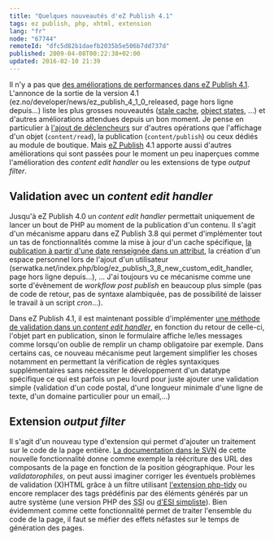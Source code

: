 ```yaml
---
title: "Quelques nouveautés d'eZ Publish 4.1"
tags: ez publish, php, xhtml, extension
lang: "fr"
node: "67744"
remoteId: "dfc5d82b1daefb2035b5e506b7dd737d"
published: 2009-04-08T00:22:38+02:00
updated: 2016-02-10 21:39
---
```


Il n'y a pas que [des améliorations de performances dans eZ Publish
4.1](/post/comparaison-de-performances-entre-ez-publish-4-0-1-et-4-1).
L'annonce de la sortie de la version
4.1 (ez.no/developer/news/ez_publish_4_1_0_released, page hors ligne depuis…) liste les plus
grosses nouveautés ([stale
cache](http://ez.no/developer/articles/ez_publish_knowledge_series_stale_cache_or_how_caches_in_ez_publish_4_1_are_handled_in_a_smarter_way),
[object
states](http://ez.no/developer/articles/ez_publish_knowledge_series_editorial_workflow_with_object_states),
…) et d'autres améliorations attendues depuis un bon moment. Je pense en
particulier à [l'ajout de déclencheurs](http://issues.ez.no/10176) sur d'autres
opérations que l'affichage d'un objet (<code>content/read</code>), la
publication (<code>content/publish</code>) ou ceux dédiés au module de boutique.
Mais [eZ Publish](/tag/ez-publish) 4.1 apporte aussi d'autres améliorations qui
sont passées pour le moment un peu inaperçues comme l'amélioration des *content
edit handler* ou les extensions de type *output filter*.


## Validation avec un *content edit handler*

Jusqu'à eZ Publish 4.0 un *content edit handler* permettait uniquement de lancer un
bout de PHP au moment de la publication d'un contenu. Il s'agit d'un mécanisme
apparu dans eZ Publish
3.8 qui permet
d'implémenter tout un tas de fonctionnalités comme la mise à jour d'un cache
spécifique, [la publication à partir d'une date renseignée dans un
attribut](http://svn.projects.ez.no/ezcore/trunk/ezcore/doc/hide_unhide.txt),
la création d'un espace personnel lors de l'ajout d'un
utilisateur (serwatka.net/index.php/blog/ez_publish_3_8_new_custom_edit_handler, page hors ligne depuis…),
… J'ai toujours vu ce mécanisme comme une sorte d'évènement de *workflow post
publish* en beaucoup plus simple (pas de code de retour, pas de syntaxe
alambiquée, pas de possibilité de laisser le travail à un script *cron*…).


Dans eZ Publish 4.1, il est maintenant possible d'implémenter [une méthode de
validation dans un *content edit
handler*](https://github.com/ezsystems/ezpublish-legacy/blob/master/doc/features/4.1/enhanced_custom_edit_handler.txt),
en fonction du retour de celle-ci, l'objet part en publication, sinon le
formulaire affiche le/les messages comme lorsqu'on oublie de remplir un champ
obligatoire par exemple. Dans certains cas, ce nouveau mécanisme peut largement
simplifier les choses notamment en permettant la vérification de règles
syntaxiques supplémentaires sans nécessiter le développement d'un datatype
spécifique ce qui est parfois un peu lourd pour juste ajouter une validation
simple (validation d'un code postal, d'une longueur minimale d'une ligne de
texte, d'un domaine particulier pour un email,…)


## Extension *output filter*


Il s'agit d'un nouveau type d'extension qui permet d'ajouter un traitement sur
le code de la page entière. [La documentation dans le
SVN](https://github.com/ezsystems/ezpublish-legacy/blob/master/doc/features/4.1/output_filter.txt) de
cette nouvelle fonctionnalité donne comme exemple la réécriture des URL des
composants de la page en fonction de la position géographique. Pour les
*validatorophiles*, on peut aussi imaginer corriger les éventuels problèmes de
validation (X)HTML grâce à un filtre utilisant [l'extension
php-tidy](http://fr2.php.net/tidy) ou encore remplacer des tags prédéfinis par
des éléments générés par un autre système (une version PHP des <abbr
title="Server Side Include">SSI</abbr> ou [d'<abbr title="Edge Side
Include">ESI</abbr>
simpliste](http://en.wikipedia.org/wiki/Edge_Side_Includes)). Bien évidemment
comme cette fonctionnalité permet de traiter l'ensemble du code de la page, il
faut se méfier des effets néfastes sur le temps de génération des pages.
